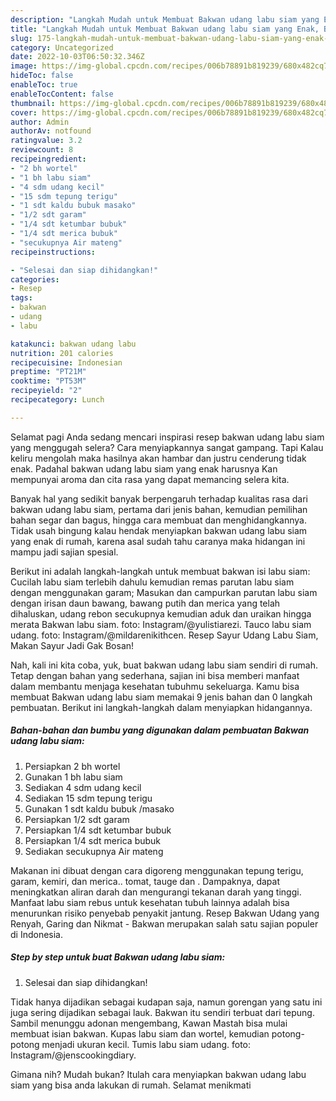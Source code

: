 ```yaml
---
description: "Langkah Mudah untuk Membuat Bakwan udang labu siam yang Enak, Buat Buka Puasa}"
title: "Langkah Mudah untuk Membuat Bakwan udang labu siam yang Enak, Buat Buka Puasa}"
slug: 175-langkah-mudah-untuk-membuat-bakwan-udang-labu-siam-yang-enak-buat-buka-puasa
category: Uncategorized
date: 2022-10-03T06:50:32.346Z
image: https://img-global.cpcdn.com/recipes/006b78891b819239/680x482cq70/bakwan-udang-labu-siam-foto-resep-utama.jpg
hideToc: false
enableToc: true
enableTocContent: false
thumbnail: https://img-global.cpcdn.com/recipes/006b78891b819239/680x482cq70/bakwan-udang-labu-siam-foto-resep-utama.jpg
cover: https://img-global.cpcdn.com/recipes/006b78891b819239/680x482cq70/bakwan-udang-labu-siam-foto-resep-utama.jpg
author: Admin
authorAv: notfound
ratingvalue: 3.2
reviewcount: 8
recipeingredient:
- "2 bh wortel"
- "1 bh labu siam"
- "4 sdm udang kecil"
- "15 sdm tepung terigu"
- "1 sdt kaldu bubuk masako"
- "1/2 sdt garam"
- "1/4 sdt ketumbar bubuk"
- "1/4 sdt merica bubuk"
- "secukupnya Air mateng"
recipeinstructions:

- "Selesai dan siap dihidangkan!"
categories:
- Resep
tags:
- bakwan
- udang
- labu

katakunci: bakwan udang labu 
nutrition: 201 calories
recipecuisine: Indonesian
preptime: "PT21M"
cooktime: "PT53M"
recipeyield: "2"
recipecategory: Lunch

---
```



Selamat pagi Anda sedang mencari inspirasi resep bakwan udang labu siam yang menggugah selera? Cara menyiapkannya sangat gampang. Tapi Kalau keliru mengolah maka hasilnya akan hambar dan justru cenderung tidak enak. Padahal bakwan udang labu siam yang enak harusnya Kan mempunyai aroma dan cita rasa yang dapat memancing selera kita.


Banyak hal yang sedikit banyak berpengaruh terhadap kualitas rasa dari bakwan udang labu siam, pertama dari jenis bahan, kemudian pemilihan bahan segar dan bagus, hingga cara membuat dan menghidangkannya. Tidak usah bingung kalau hendak menyiapkan bakwan udang labu siam yang enak di rumah, karena asal sudah tahu caranya maka hidangan ini mampu jadi sajian spesial.

Berikut ini adalah langkah-langkah untuk membuat bakwan isi labu siam: Cucilah labu siam terlebih dahulu kemudian remas parutan labu siam dengan menggunakan garam; Masukan dan campurkan parutan labu siam dengan irisan daun bawang, bawang putih dan merica yang telah dihaluskan, udang rebon secukupnya kemudian aduk dan uraikan hingga merata Bakwan labu siam. foto: Instagram/@yulistiarezi. Tauco labu siam udang. foto: Instagram/@mildarenikithcen. Resep Sayur Udang Labu Siam, Makan Sayur Jadi Gak Bosan!


Nah, kali ini kita coba, yuk, buat bakwan udang labu siam sendiri di rumah. Tetap dengan bahan yang sederhana, sajian ini bisa memberi manfaat dalam membantu menjaga kesehatan tubuhmu sekeluarga. Kamu bisa membuat Bakwan udang labu siam memakai 9 jenis bahan dan 0 langkah pembuatan. Berikut ini langkah-langkah dalam menyiapkan hidangannya.

<!--inarticleads1-->

##### Bahan-bahan dan bumbu yang digunakan dalam pembuatan Bakwan udang labu siam:

1. Persiapkan 2 bh wortel
1. Gunakan 1 bh labu siam
1. Sediakan 4 sdm udang kecil
1. Sediakan 15 sdm tepung terigu
1. Gunakan 1 sdt kaldu bubuk /masako
1. Persiapkan 1/2 sdt garam
1. Persiapkan 1/4 sdt ketumbar bubuk
1. Persiapkan 1/4 sdt merica bubuk
1. Sediakan secukupnya Air mateng


Makanan ini dibuat dengan cara digoreng menggunakan tepung terigu, garam, kemiri, dan merica.. tomat, tauge dan . Dampaknya, dapat meningkatkan aliran darah dan mengurangi tekanan darah yang tinggi. Manfaat labu siam rebus untuk kesehatan tubuh lainnya adalah bisa menurunkan risiko penyebab penyakit jantung. Resep Bakwan Udang yang Renyah, Garing dan Nikmat - Bakwan merupakan salah satu sajian populer di Indonesia. 

<!--inarticleads2-->

##### Step by step untuk buat Bakwan udang labu siam:


1. Selesai dan siap dihidangkan!

Tidak hanya dijadikan sebagai kudapan saja, namun gorengan yang satu ini juga sering dijadikan sebagai lauk. Bakwan itu sendiri terbuat dari tepung. Sambil menunggu adonan mengembang, Kawan Mastah bisa mulai membuat isian bakwan. Kupas labu siam dan wortel, kemudian potong-potong menjadi ukuran kecil. Tumis labu siam udang. foto: Instagram/@jenscookingdiary. 

Gimana nih? Mudah bukan? Itulah cara menyiapkan bakwan udang labu siam yang bisa anda lakukan di rumah. Selamat menikmati
